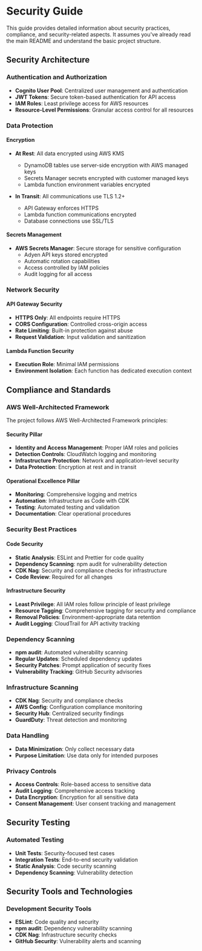 # Security Guide

This guide provides detailed information about security practices, compliance, and security-related aspects. It assumes you've already read the main README and understand the basic project structure.

## Security Architecture

### Authentication and Authorization

- **Cognito User Pool**: Centralized user management and authentication
- **JWT Tokens**: Secure token-based authentication for API access
- **IAM Roles**: Least privilege access for AWS resources
- **Resource-Level Permissions**: Granular access control for all resources

### Data Protection

#### Encryption

- **At Rest**: All data encrypted using AWS KMS
  - DynamoDB tables use server-side encryption with AWS managed keys
  - Secrets Manager secrets encrypted with customer managed keys
  - Lambda function environment variables encrypted

- **In Transit**: All communications use TLS 1.2+
  - API Gateway enforces HTTPS
  - Lambda function communications encrypted
  - Database connections use SSL/TLS

#### Secrets Management

- **AWS Secrets Manager**: Secure storage for sensitive configuration
  - Adyen API keys stored encrypted
  - Automatic rotation capabilities
  - Access controlled by IAM policies
  - Audit logging for all access

### Network Security

#### API Gateway Security

- **HTTPS Only**: All endpoints require HTTPS
- **CORS Configuration**: Controlled cross-origin access
- **Rate Limiting**: Built-in protection against abuse
- **Request Validation**: Input validation and sanitization

#### Lambda Function Security

- **Execution Role**: Minimal IAM permissions
- **Environment Isolation**: Each function has dedicated execution context

## Compliance and Standards

### AWS Well-Architected Framework

The project follows AWS Well-Architected Framework principles:

#### Security Pillar
- **Identity and Access Management**: Proper IAM roles and policies
- **Detection Controls**: CloudWatch logging and monitoring
- **Infrastructure Protection**: Network and application-level security
- **Data Protection**: Encryption at rest and in transit

#### Operational Excellence Pillar
- **Monitoring**: Comprehensive logging and metrics
- **Automation**: Infrastructure as Code with CDK
- **Testing**: Automated testing and validation
- **Documentation**: Clear operational procedures

### Security Best Practices

#### Code Security

- **Static Analysis**: ESLint and Prettier for code quality
- **Dependency Scanning**: npm audit for vulnerability detection
- **CDK Nag**: Security and compliance checks for infrastructure
- **Code Review**: Required for all changes

#### Infrastructure Security

- **Least Privilege**: All IAM roles follow principle of least privilege
- **Resource Tagging**: Comprehensive tagging for security and compliance
- **Removal Policies**: Environment-appropriate data retention
- **Audit Logging**: CloudTrail for API activity tracking

### Dependency Scanning

- **npm audit**: Automated vulnerability scanning
- **Regular Updates**: Scheduled dependency updates
- **Security Patches**: Prompt application of security fixes
- **Vulnerability Tracking**: GitHub Security advisories

### Infrastructure Scanning

- **CDK Nag**: Security and compliance checks
- **AWS Config**: Configuration compliance monitoring
- **Security Hub**: Centralized security findings
- **GuardDuty**: Threat detection and monitoring

### Data Handling

- **Data Minimization**: Only collect necessary data
- **Purpose Limitation**: Use data only for intended purposes

### Privacy Controls

- **Access Controls**: Role-based access to sensitive data
- **Audit Logging**: Comprehensive access tracking
- **Data Encryption**: Encryption for all sensitive data
- **Consent Management**: User consent tracking and management

## Security Testing

### Automated Testing

- **Unit Tests**: Security-focused test cases
- **Integration Tests**: End-to-end security validation
- **Static Analysis**: Code security scanning
- **Dependency Scanning**: Vulnerability detection

## Security Tools and Technologies

### Development Security Tools

- **ESLint**: Code quality and security
- **npm audit**: Dependency vulnerability scanning
- **CDK Nag**: Infrastructure security checks
- **GitHub Security**: Vulnerability alerts and scanning
